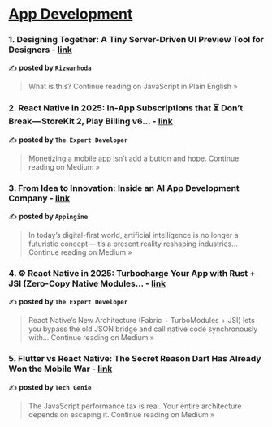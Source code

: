 
<h1><a href=https://medium.com/tag/mobile-app-development/recommended target="_blank" rel="noopener noreferrer">App Development</a></h1>
<h3>1. Designing Together: A Tiny Server-Driven UI Preview Tool for Designers - <a href="https://javascript.plainenglish.io/designing-together-a-tiny-server-driven-ui-preview-tool-for-designers-1af971b8c2e7?source=rss------mobile_app_development-5" target="_blank" rel="noopener noreferrer">link</a></h3>

✍️ **posted by `Rizwanhoda`**

<blockquote>What is this?
Continue reading on JavaScript in Plain English »</blockquote>

<h3>2.  React Native in 2025: In-App Subscriptions that ⏳ Don’t Break — StoreKit 2, Play Billing v6… - <a href="https://the-expert-developer.medium.com/react-native-in-2025-in-app-subscriptions-that-dont-break-storekit-2-play-billing-v6-bb2bce2fa3e7?source=rss------mobile_app_development-5" target="_blank" rel="noopener noreferrer">link</a></h3>

✍️ **posted by `The Expert Developer`**

<blockquote>Monetizing a mobile app isn’t add a button and hope.
Continue reading on Medium »</blockquote>

<h3>3. From Idea to Innovation: Inside an AI App Development Company - <a href="https://medium.com/@inhouse.appingine/from-idea-to-innovation-inside-an-ai-app-development-company-95edf8025bbc?source=rss------mobile_app_development-5" target="_blank" rel="noopener noreferrer">link</a></h3>

✍️ **posted by `Appingine`**

<blockquote>In today’s digital-first world, artificial intelligence is no longer a futuristic concept — it’s a present reality reshaping industries…
Continue reading on Medium »</blockquote>

<h3>4. ⚙️ React Native in 2025: Turbocharge Your App with Rust + JSI (Zero-Copy Native  Modules… - <a href="https://the-expert-developer.medium.com/%EF%B8%8F-react-native-in-2025-turbocharge-your-app-with-rust-jsi-zero-copy-native-modules-34417b810acb?source=rss------mobile_app_development-5" target="_blank" rel="noopener noreferrer">link</a></h3>

✍️ **posted by `The Expert Developer`**

<blockquote>React Native’s New Architecture (Fabric + TurboModules + JSI) lets you bypass the old JSON bridge and call native code synchronously with…
Continue reading on Medium »</blockquote>

<h3>5. Flutter vs React Native: The Secret Reason Dart Has Already Won the Mobile War - <a href="https://medium.com/@kedarbpatil07/flutter-vs-react-native-the-secret-reason-dart-has-already-won-the-mobile-war-af80fa2b3c40?source=rss------mobile_app_development-5" target="_blank" rel="noopener noreferrer">link</a></h3>

✍️ **posted by `Tech Genie`**

<blockquote>The JavaScript performance tax is real. Your entire architecture depends on escaping it.
Continue reading on Medium »</blockquote>

